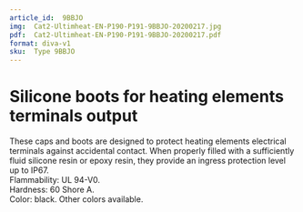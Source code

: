 ```yaml
---
article_id:  9BBJO
img:  Cat2-Ultimheat-EN-P190-P191-9BBJO-20200217.jpg
pdf:  Cat2-Ultimheat-EN-P190-P191-9BBJO-20200217.pdf
format: diva-v1
sku:  Type 9BBJO
---
```

# Silicone boots for heating elements terminals output

These caps and boots are designed to protect heating elements electrical terminals 
against accidental contact. When properly filled with a sufficiently fluid 
silicone resin or epoxy resin, they provide an ingress protection level up to IP67.  
Flammability: UL 94-V0.  
Hardness: 60 Shore A.  
Color: black. Other colors available.  

